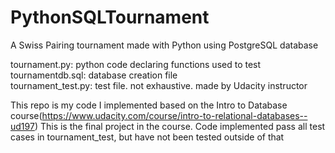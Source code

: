 # PythonSQLTournament
A Swiss Pairing tournament made with Python using PostgreSQL database


tournament.py: python code declaring functions used to test <br/>
tournamentdb.sql: database creation file<br/>
tournament_test.py: test file. not exhaustive. made by Udacity instructor

This repo is my code I implemented based on the Intro to Database course(https://www.udacity.com/course/intro-to-relational-databases--ud197) 
This is the final project in the course. Code implemented pass all test cases in tournament_test, but have not been tested outside of that
